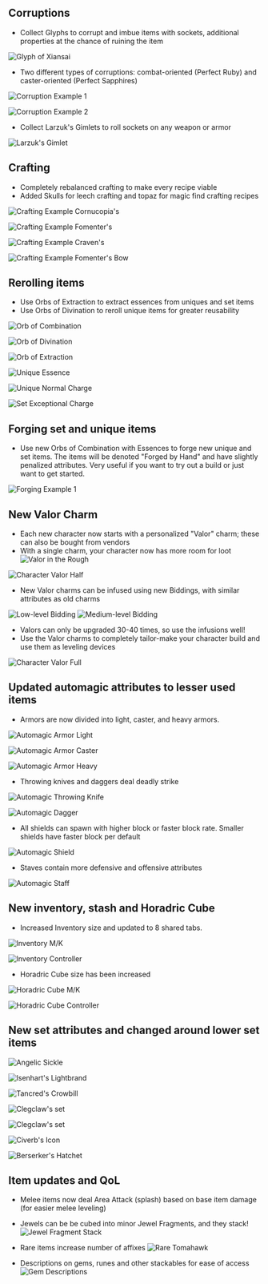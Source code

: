 ## Corruptions

- Collect Glyphs to corrupt and imbue items with sockets, additional properties at the chance of ruining the item

![Glyph of Xiansai](assets/glyph.png)

- Two different types of corruptions: combat-oriented (Perfect Ruby) and caster-oriented (Perfect Sapphires)

![Corruption Example 1](assets/corruption-1.png)

![Corruption Example 2](assets/corruption-2.png)

- Collect Larzuk's Gimlets to roll sockets on any weapon or armor

![Larzuk's Gimlet](assets/gimlet.png)

## Crafting

- Completely rebalanced crafting to make every recipe viable
- Added Skulls for leech crafting and topaz for magic find crafting recipes

![Crafting Example Cornucopia's](assets/cornucopia-helm.png)

![Crafting Example Fomenter's](assets/crafting-1.png)

![Crafting Example Craven's](assets/crafting-2.png)

![Crafting Example Fomenter's Bow](assets/crafting-3.png)

## Rerolling items

- Use Orbs of Extraction to extract essences from uniques and set items 
- Use Orbs of Divination to reroll unique items for greater reusability

![Orb of Combination](assets/orb-com.png)

![Orb of Divination](assets/orb-div.png)

![Orb of Extraction](assets/orb-ex.png)

![Unique Essence](assets/essence-cubes.png)

![Unique Normal Charge](assets/charge-nor-uni.png)

![Set Exceptional Charge](assets/charge-ex-com.png)


## Forging set and unique items

- Use new Orbs of Combination with Essences to forge new unique and set items. The items will be denoted "Forged by Hand" and have slightly penalized attributes. Very useful if you want to try out a build or just want to get started. 

![Forging Example 1](assets/forging-1.png)

<!--- ![Forging Example 2](assets/forging-2.png) --->

<!--- ![Forging Example 3](assets/forging-3.png) --->

## New Valor Charm

- Each new character now starts with a personalized "Valor" charm; these can also be bought from vendors
- With a single charm, your character now has more room for loot
![Valor in the Rough](assets/valor-rough.png)

![Character Valor Half](assets/valor-1.png)

- New Valor charms can be infused using new Biddings, with similar attributes as old charms

![Low-level Bidding](assets/bidding-1.png)
![Medium-level Bidding](assets/bidding-2.png)

- Valors can only be upgraded 30-40 times, so use the infusions well!
- Use the Valor charms to completely tailor-make your character build and use them as leveling devices

![Character Valor Full](assets/valor-2.png)

## Updated automagic attributes to lesser used items
- Armors are now divided into light, caster, and heavy armors.

![Automagic Armor Light](assets/light.png)

![Automagic Armor Caster](assets/caster.png)

![Automagic Armor Heavy](assets/heavy.png)

- Throwing knives and daggers deal deadly strike

![Automagic Throwing Knife](assets/throwing-knife.png)

![Automagic Dagger](assets/dagger.png)

- All shields can spawn with higher block or faster block rate. Smaller shields have faster block per default

![Automagic Shield](assets/shield-small.png)

- Staves contain more defensive and offensive attributes

![Automagic Staff](assets/staff.png)

## New inventory, stash and Horadric Cube

- Increased Inventory size and updated to 8 shared tabs. 

![Inventory M/K](assets/inventory-stash-mk.png)

![Inventory Controller](assets/inventory-stash-controller.png)

- Horadric Cube size has been increased

![Horadric Cube M/K](assets/horadric-mk.png)

![Horadric Cube Controller](assets/horadric-controller.png)

## New set attributes and changed around lower set items 

![Angelic Sickle](assets/angelic-sickle.png)

![Isenhart's Lightbrand](assets/isenharts-lightbrand.png)

![Tancred's Crowbill](assets/tancreds-crowbill.png)

![Clegclaw's set](assets/clegclaws-claw.png)

![Clegclaw's set](assets/clegclaws-tooth.png)

![Civerb's Icon](assets/civerbs-icon.png)

![Berserker's Hatchet](assets/berserkers-hatchet.png)

## Item updates and QoL

- Melee items now deal Area Attack (splash) based on base item damage (for easier melee leveling)

- Jewels can be be cubed into minor Jewel Fragments, and they stack!
![Jewel Fragment Stack](assets/jewel-fragment.png)

- Rare items increase number of affixes
![Rare Tomahawk](assets/rare-tomahawk.png)

- Descriptions on gems, runes and other stackables for ease of access
![Gem Descriptions](assets/gem-desc.png)

